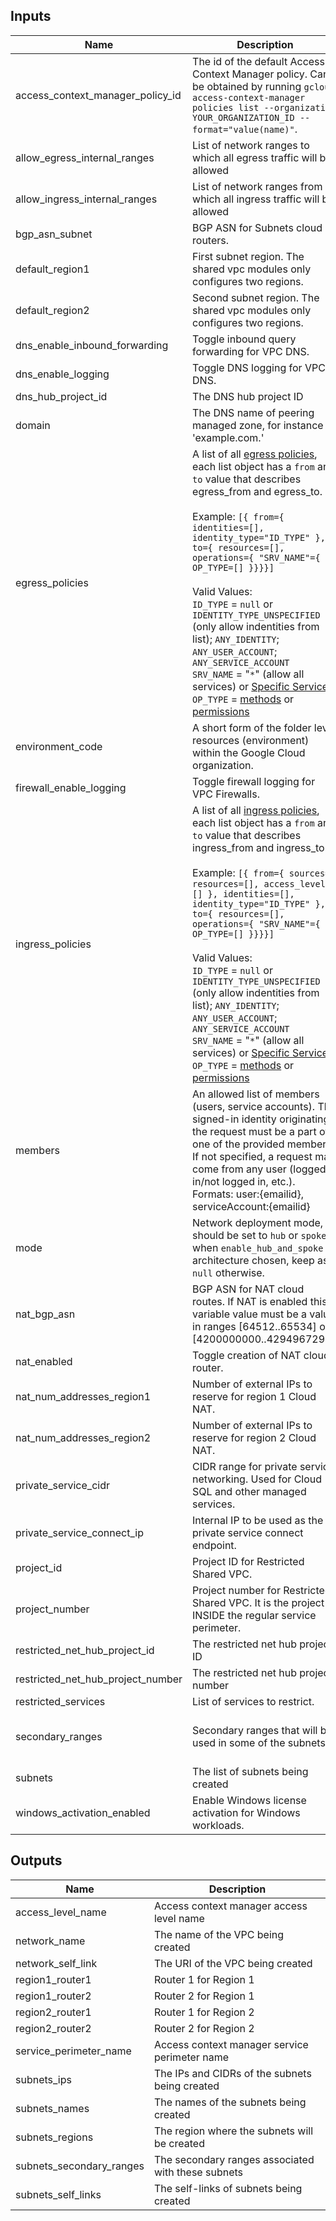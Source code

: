 <!-- BEGINNING OF PRE-COMMIT-TERRAFORM DOCS HOOK -->
## Inputs

| Name | Description | Type | Default | Required |
|------|-------------|------|---------|:--------:|
| access\_context\_manager\_policy\_id | The id of the default Access Context Manager policy. Can be obtained by running `gcloud access-context-manager policies list --organization YOUR_ORGANIZATION_ID --format="value(name)"`. | `number` | n/a | yes |
| allow\_egress\_internal\_ranges | List of network ranges to which all egress traffic will be allowed | `any` | `null` | no |
| allow\_ingress\_internal\_ranges | List of network ranges from which all ingress traffic will be allowed | `any` | `null` | no |
| bgp\_asn\_subnet | BGP ASN for Subnets cloud routers. | `number` | n/a | yes |
| default\_region1 | First subnet region. The shared vpc modules only configures two regions. | `string` | n/a | yes |
| default\_region2 | Second subnet region. The shared vpc modules only configures two regions. | `string` | n/a | yes |
| dns\_enable\_inbound\_forwarding | Toggle inbound query forwarding for VPC DNS. | `bool` | `true` | no |
| dns\_enable\_logging | Toggle DNS logging for VPC DNS. | `bool` | `true` | no |
| dns\_hub\_project\_id | The DNS hub project ID | `string` | n/a | yes |
| domain | The DNS name of peering managed zone, for instance 'example.com.' | `string` | n/a | yes |
| egress\_policies | A list of all [egress policies](https://cloud.google.com/vpc-service-controls/docs/ingress-egress-rules#egress-rules-reference), each list object has a `from` and `to` value that describes egress\_from and egress\_to.<br><br>Example: `[{ from={ identities=[], identity_type="ID_TYPE" }, to={ resources=[], operations={ "SRV_NAME"={ OP_TYPE=[] }}}}]`<br><br>Valid Values:<br>`ID_TYPE` = `null` or `IDENTITY_TYPE_UNSPECIFIED` (only allow indentities from list); `ANY_IDENTITY`; `ANY_USER_ACCOUNT`; `ANY_SERVICE_ACCOUNT`<br>`SRV_NAME` = "`*`" (allow all services) or [Specific Services](https://cloud.google.com/vpc-service-controls/docs/supported-products#supported_products)<br>`OP_TYPE` = [methods](https://cloud.google.com/vpc-service-controls/docs/supported-method-restrictions) or [permissions](https://cloud.google.com/vpc-service-controls/docs/supported-method-restrictions) | <pre>list(object({<br>    from = any<br>    to   = any<br>  }))</pre> | `[]` | no |
| environment\_code | A short form of the folder level resources (environment) within the Google Cloud organization. | `string` | n/a | yes |
| firewall\_enable\_logging | Toggle firewall logging for VPC Firewalls. | `bool` | `true` | no |
| ingress\_policies | A list of all [ingress policies](https://cloud.google.com/vpc-service-controls/docs/ingress-egress-rules#ingress-rules-reference), each list object has a `from` and `to` value that describes ingress\_from and ingress\_to.<br><br>Example: `[{ from={ sources={ resources=[], access_levels=[] }, identities=[], identity_type="ID_TYPE" }, to={ resources=[], operations={ "SRV_NAME"={ OP_TYPE=[] }}}}]`<br><br>Valid Values:<br>`ID_TYPE` = `null` or `IDENTITY_TYPE_UNSPECIFIED` (only allow indentities from list); `ANY_IDENTITY`; `ANY_USER_ACCOUNT`; `ANY_SERVICE_ACCOUNT`<br>`SRV_NAME` = "`*`" (allow all services) or [Specific Services](https://cloud.google.com/vpc-service-controls/docs/supported-products#supported_products)<br>`OP_TYPE` = [methods](https://cloud.google.com/vpc-service-controls/docs/supported-method-restrictions) or [permissions](https://cloud.google.com/vpc-service-controls/docs/supported-method-restrictions) | <pre>list(object({<br>    from = any<br>    to   = any<br>  }))</pre> | `[]` | no |
| members | An allowed list of members (users, service accounts). The signed-in identity originating the request must be a part of one of the provided members. If not specified, a request may come from any user (logged in/not logged in, etc.). Formats: user:{emailid}, serviceAccount:{emailid} | `list(string)` | n/a | yes |
| mode | Network deployment mode, should be set to `hub` or `spoke` when `enable_hub_and_spoke` architecture chosen, keep as `null` otherwise. | `string` | `null` | no |
| nat\_bgp\_asn | BGP ASN for NAT cloud routes. If NAT is enabled this variable value must be a value in ranges [64512..65534] or [4200000000..4294967294]. | `number` | `64512` | no |
| nat\_enabled | Toggle creation of NAT cloud router. | `bool` | `false` | no |
| nat\_num\_addresses\_region1 | Number of external IPs to reserve for region 1 Cloud NAT. | `number` | `2` | no |
| nat\_num\_addresses\_region2 | Number of external IPs to reserve for region 2 Cloud NAT. | `number` | `2` | no |
| private\_service\_cidr | CIDR range for private service networking. Used for Cloud SQL and other managed services. | `string` | `null` | no |
| private\_service\_connect\_ip | Internal IP to be used as the private service connect endpoint. | `string` | n/a | yes |
| project\_id | Project ID for Restricted Shared VPC. | `string` | n/a | yes |
| project\_number | Project number for Restricted Shared VPC. It is the project INSIDE the regular service perimeter. | `number` | n/a | yes |
| restricted\_net\_hub\_project\_id | The restricted net hub project ID | `string` | `""` | no |
| restricted\_net\_hub\_project\_number | The restricted net hub project number | `string` | `""` | no |
| restricted\_services | List of services to restrict. | `list(string)` | n/a | yes |
| secondary\_ranges | Secondary ranges that will be used in some of the subnets | `map(list(object({ range_name = string, ip_cidr_range = string })))` | `{}` | no |
| subnets | The list of subnets being created | `list(map(string))` | `[]` | no |
| windows\_activation\_enabled | Enable Windows license activation for Windows workloads. | `bool` | `false` | no |

## Outputs

| Name | Description |
|------|-------------|
| access\_level\_name | Access context manager access level name |
| network\_name | The name of the VPC being created |
| network\_self\_link | The URI of the VPC being created |
| region1\_router1 | Router 1 for Region 1 |
| region1\_router2 | Router 2 for Region 1 |
| region2\_router1 | Router 1 for Region 2 |
| region2\_router2 | Router 2 for Region 2 |
| service\_perimeter\_name | Access context manager service perimeter name |
| subnets\_ips | The IPs and CIDRs of the subnets being created |
| subnets\_names | The names of the subnets being created |
| subnets\_regions | The region where the subnets will be created |
| subnets\_secondary\_ranges | The secondary ranges associated with these subnets |
| subnets\_self\_links | The self-links of subnets being created |

<!-- END OF PRE-COMMIT-TERRAFORM DOCS HOOK -->
